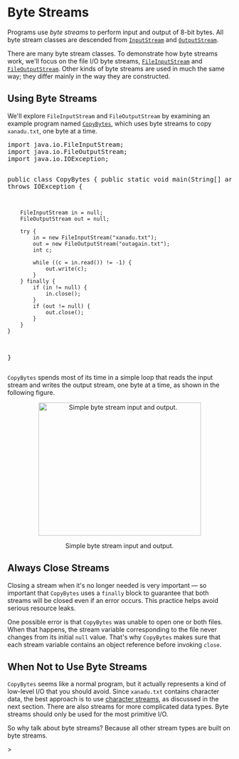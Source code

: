 <h1>Byte Streams</h1>
<p>Programs use <em>byte streams</em> to perform input and output of 8-bit bytes. All byte stream classes are descended from 
<a class="APILink" target="_blank" href="https://docs.oracle.com/javase/8/docs/api/java/io/InputStream.html"><code>InputStream</code></a> and 
<a class="APILink" target="_blank" href="https://docs.oracle.com/javase/8/docs/api/java/io/OutputStream.html"><code>OutputStream</code></a>.</p>
<p>There are many byte stream classes. To demonstrate how byte streams work, we&#39;ll focus on the file I/O byte streams, 
<a class="APILink" target="_blank" href="https://docs.oracle.com/javase/8/docs/api/java/io/FileInputStream.html"><code>FileInputStream</code></a> and 
<a class="APILink" target="_blank" href="https://docs.oracle.com/javase/8/docs/api/java/io/FileOutputStream.html"><code>FileOutputStream</code></a>. Other kinds of byte streams are used in much the same way; they differ mainly in the way they are constructed.</p>
<h2>Using Byte Streams</h2>
<p>We&#39;ll explore <code>FileInputStream</code> and <code>FileOutputStream</code> by examining an example program named 
<a class="SourceLink" target="_blank" href="examples/CopyBytes.java" onclick="showCode('../../displayCode.html', 'examples/CopyBytes.java'); return false;"><code>CopyBytes</code></a>, which uses byte streams to copy <code>xanadu.txt</code>, one byte at a time.</p>
<div class="codeblock"><pre>
import java.io.FileInputStream;
import java.io.FileOutputStream;
import java.io.IOException;

public class CopyBytes {
    public static void main(String[] args) throws IOException {

        FileInputStream in = null;
        FileOutputStream out = null;

        try {
            in = new FileInputStream("xanadu.txt");
            out = new FileOutputStream("outagain.txt");
            int c;

            while ((c = in.read()) != -1) {
                out.write(c);
            }
        } finally {
            if (in != null) {
                in.close();
            }
            if (out != null) {
                out.close();
            }
        }
    }
}
</pre></div>
<p><code>CopyBytes</code> spends most of its time in a simple loop that reads the input stream and writes the output stream, one byte at a time, as shown in 
<span id="figure:byteStream.gif">the following figure</span>.</p>
<center><img src="../../figures/essential/byteStream.gif" width="365" height="299" align="bottom" alt="Simple byte stream input and output." /></p><p class="FigureCaption">Simple byte stream input and output.</p></center>
<h2>Always Close Streams</h2>
<p>Closing a stream when it&#39;s no longer needed is very important &#151; so important that <code>CopyBytes</code> uses a <code>finally</code> block to guarantee that both streams will be closed even if an error occurs. This practice helps avoid serious resource leaks.</p>
<p>One possible error is that <code>CopyBytes</code> was unable to open one or both files. When that happens, the stream variable corresponding to the file never changes from its initial <code>null</code> value. That&#39;s why <code>CopyBytes</code> makes sure that each stream variable contains an object reference before invoking <code>close</code>.</p>
<h2>When Not to Use Byte Streams</h2>
<p><code>CopyBytes</code> seems like a normal program, but it actually represents a kind of low-level I/O that you should avoid. Since <code>xanadu.txt</code> contains character data, the best approach is to use <a href="charstreams.html">character streams</a>, as discussed in the next section. There are also streams for more complicated data types. Byte streams should only be used for the most primitive I/O.</p>
<p>So why talk about byte streams? Because all other stream types are built on byte streams.</p>
> 
